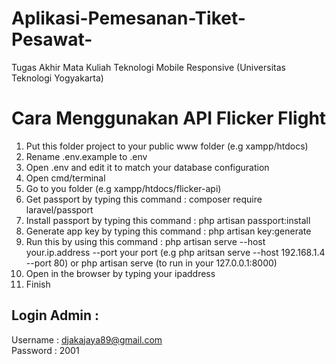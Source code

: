 # Aplikasi-Pemesanan-Tiket-Pesawat-
Tugas Akhir Mata Kuliah Teknologi Mobile Responsive (Universitas Teknologi Yogyakarta)   

# Cara Menggunakan API Flicker Flight

1. Put this folder project to your public www folder (e.g xampp/htdocs)
2. Rename .env.example to .env
3. Open .env and edit it to match your database configuration
4. Open cmd/terminal
5. Go to you folder (e.g xampp/htdocs/flicker-api)
6. Get passport by typing this command :
composer require laravel/passport
7. Install passport by typing this command :
php artisan passport:install
8. Generate app key by typing this command :
php artisan key:generate
9. Run this by using this command :
php artisan serve --host your.ip.address --port your port (e.g php aritsan serve --host 192.168.1.4 --port 80)
or
php artisan serve (to run in your 127.0.0.1:8000)
10. Open in the browser by typing your ipaddress
11. Finish


## Login Admin :
Username : djakajaya89@gmail.com<br>
Password : 2001
